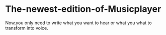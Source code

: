 # The-newest-edition-of-Musicplayer
Now,you only need to write what you want to hear or what you what to transform into voice.
